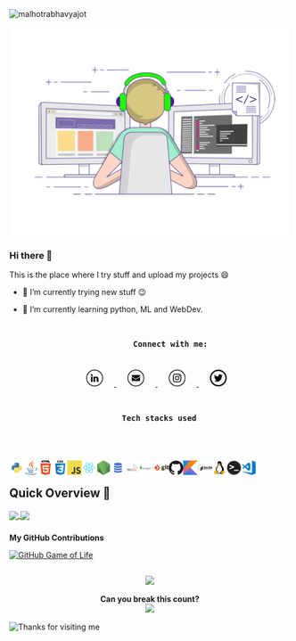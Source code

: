  <img src="https://komarev.com/ghpvc/?username=malhotrabhavyajot" alt="malhotrabhavyajot"/>
<p align="center">
    <a href="https://github.com/malhotrabhavyajot">
      <img src="https://github.com/malhotrabhavyajot/malhotrabhavyajot/blob/master/assets/coding.gif" width="500">
    </a>
  </p>
  
  ### Hi there 👋

This is the place where I try stuff and upload my projects :smile:

- 🔭 I’m currently trying new stuff :wink:
- 🌱 I’m currently learning python, ML and WebDev.

  <h3 align="center">
      <code>
        Connect with me:
      </code>
  </h3>

  <p align="center">
    <a href="https://www.linkedin.com/in/malhotrabhavyajot/">
      <img src="https://github.com/malhotrabhavyajot/malhotrabhavyajot/blob/master/assets/linkedin.png" width="30" height="30" hspace="20">
    </a>

    <a href="mailto:malhotrabhavyajot@gmail.com">
      <img src="https://github.com/malhotrabhavyajot/malhotrabhavyajot/blob/master/assets/mail.png" width="30" height="30" hspace="20">
    </a>

    <a href="https://www.instagram.com/malhotrabhavyajot/">
      <img src="https://github.com/malhotrabhavyajot/malhotrabhavyajot/blob/master/assets/instagram.png" width="30" height="30" hspace="20">
    </a>

    <a href="https://twitter.com/BhavyajotM">
      <img src="https://github.com/malhotrabhavyajot/malhotrabhavyajot/blob/master/assets/twitter.png" width="30" height="30" hspace="20">
    </a>
  </p>

<h3 align="center">
  <code>
    Tech stacks used
  </code>
</h3>
<br>
<p align="center">
<img align="left" alt="python" width="26px" src="https://raw.githubusercontent.com/github/explore/80688e429a7d4ef2fca1e82350fe8e3517d3494d/topics/python/python.png" />
<img align="left" alt="java" width="26px" src="https://raw.githubusercontent.com/github/explore/80688e429a7d4ef2fca1e82350fe8e3517d3494d/topics/java/java.png" />
<img align="left" alt="html5" width="26px" src="https://raw.githubusercontent.com/github/explore/80688e429a7d4ef2fca1e82350fe8e3517d3494d/topics/html/html.png" />
<img align="left" alt="CSS3" width="26px" src="https://raw.githubusercontent.com/github/explore/80688e429a7d4ef2fca1e82350fe8e3517d3494d/topics/css/css.png" />
<img align="left" alt="javascript" width="26px" src="https://raw.githubusercontent.com/github/explore/80688e429a7d4ef2fca1e82350fe8e3517d3494d/topics/javascript/javascript.png" />
<img align="left" alt="react" width="26px" src="https://raw.githubusercontent.com/github/explore/80688e429a7d4ef2fca1e82350fe8e3517d3494d/topics/react/react.png" />
<img align="left" alt="Node.js" width="26px" src="https://raw.githubusercontent.com/github/explore/80688e429a7d4ef2fca1e82350fe8e3517d3494d/topics/nodejs/nodejs.png" />
<img align="left" alt="sql" width="26px" src="https://raw.githubusercontent.com/github/explore/80688e429a7d4ef2fca1e82350fe8e3517d3494d/topics/sql/sql.png" />
<img align="left" alt="mysql" width="26px" src="https://raw.githubusercontent.com/github/explore/80688e429a7d4ef2fca1e82350fe8e3517d3494d/topics/mysql/mysql.png" />
<img align="left" alt="mongodb" width="26px" src="https://raw.githubusercontent.com/github/explore/80688e429a7d4ef2fca1e82350fe8e3517d3494d/topics/mongodb/mongodb.png" />
<img align="left" alt="git" width="26px" src="https://raw.githubusercontent.com/github/explore/80688e429a7d4ef2fca1e82350fe8e3517d3494d/topics/git/git.png" />
<img align="left" alt="github" width="26px" src="https://raw.githubusercontent.com/github/explore/78df643247d429f6cc873026c0622819ad797942/topics/github/github.png" />
<img align="left" alt="terminal" width="26px" src="https://raw.githubusercontent.com/github/explore/80688e429a7d4ef2fca1e82350fe8e3517d3494d/topics/kotlin/kotlin.png" />
<img align="left" alt="terminal" width="26px" src="https://raw.githubusercontent.com/github/explore/80688e429a7d4ef2fca1e82350fe8e3517d3494d/topics/bash/bash.png" />
<img align="left" alt="terminal" width="26px" src="https://raw.githubusercontent.com/github/explore/80688e429a7d4ef2fca1e82350fe8e3517d3494d/topics/linux/linux.png" />
<img align="left" alt="terminal" width="26px" src="https://raw.githubusercontent.com/github/explore/80688e429a7d4ef2fca1e82350fe8e3517d3494d/topics/terminal/terminal.png" />
<img align="left" alt="Visual Studio Code" width="26px" src="https://raw.githubusercontent.com/github/explore/80688e429a7d4ef2fca1e82350fe8e3517d3494d/topics/visual-studio-code/visual-studio-code.png" />
</p>
<br>



<!--Github Progess bar-->

## Quick Overview 📝
    
<a href="https://github.com/malhotrabhavyajot/github-readme-stats">
  <img align="center" src="https://github-readme-stats.anuraghazra1.vercel.app/api?username=malhotrabhavyajot&show_icons=true&include_all_commits=true&theme=radical"/>
</a>


<a href="https://github.com/malhotrabhavyajot/github-readme-stats"> 
  <img align="center" src="https://github-readme-stats.anuraghazra1.vercel.app/api/top-langs/?username=malhotrabhavyajot&layout=compact&theme=radical" />
</a>

###

<b>My GitHub Contributions</b>

[![GitHub Game of Life](https://github4life.herokuapp.com/malhotrabhavyajot.gif?z=6)](https://github4life.herokuapp.com/malhotrabhavyajot)

##



<p align="center">
  <a href="https://github.com/malhotrabhavyajot">
    <img src="https://github-readme-stats.vercel.app/api?username=malhotrabhavyajot&show_icons=true&hide_border=true" />
  </a>
</p>

<p align="center"> 
 <b> Can you break this count?</b><br>
  <img src="https://profile-counter.glitch.me/malhotrabhavyajot/count.svg" />
</p>


<img height="120" alt="Thanks for visiting me" width="100%" src="https://raw.githubusercontent.com/BrunnerLivio/brunnerlivio/master/images/marquee.svg" />

[website]: https://sourcerer.io/malhotrabhavyajot
[twitter]: https://twitter.com/BhavyajotM
[instagram]: https://www.instagram.com/malhotrabhavyajot/
[linkedin]: https://www.linkedin.com/in/malhotrabhavyajot
